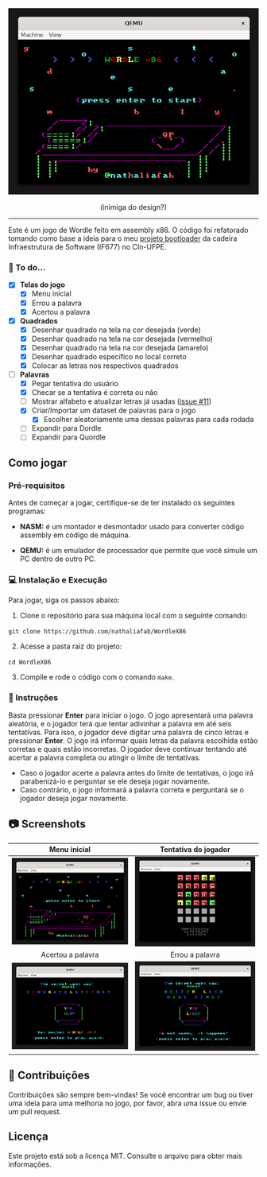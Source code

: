 <div align="center">
  <img src="/screenshots/menu_title.png">
  <p>(inimiga do design?)</p>
</div>

---

Este é um jogo de Wordle feito em assembly x86. O código foi refatorado tomando como base a ideia para o meu [projeto bootloader](https://github.com/saranicoly/bootloader-asm) da cadeira Infraestrutura de Software (IF677) no CIn-UFPE.

### 🔨 To do...
- [x] **Telas do jogo**
  - [x] Menu inicial
  - [x] Errou a palavra
  - [x] Acertou a palavra
- [x] **Quadrados**
  - [x] Desenhar quadrado na tela na cor desejada (verde)
  - [x] Desenhar quadrado na tela na cor desejada (vermelho)
  - [x] Desenhar quadrado na tela na cor desejada (amarelo)
  - [x] Desenhar quadrado específico no local correto
  - [x] Colocar as letras nos respectivos quadrados
- [ ] **Palavras**
  - [x] Pegar tentativa do usuário
  - [x] Checar se a tentativa é correta ou não
  - [ ] Mostrar alfabeto e atualizar letras já usadas ([issue #11](https://github.com/nathaliafab/WordleX86/issues/11))
  - [x] Criar/Importar um dataset de palavras para o jogo
    - [x] Escolher aleatoriamente uma dessas palavras para cada rodada
  - [ ] Expandir para Dordle
  - [ ] Expandir para Quordle

## Como jogar
### Pré-requisitos
Antes de começar a jogar, certifique-se de ter instalado os seguintes programas:

- **NASM:** é um montador e desmontador usado para converter código assembly em código de máquina. 

- **QEMU:** é um emulador de processador que permite que você simule um PC dentro de outro PC.

### 💻 Instalação e Execução
Para jogar, siga os passos abaixo:

1. Clone o repositório para sua máquina local com o seguinte comando:

`git clone https://github.com/nathaliafab/WordleX86`

2. Acesse a pasta raiz do projeto:

`cd WordleX86`

3. Compile e rode o código com o comando `make`.

### 📜 Instruções
Basta pressionar **Enter** para iniciar o jogo.
O jogo apresentará uma palavra aleatória, e o jogador terá que tentar adivinhar a palavra em até seis tentativas. Para isso, o jogador deve digitar uma palavra de cinco letras e pressionar **Enter**. O jogo irá informar quais letras da palavra escolhida estão corretas e quais estão incorretas. O jogador deve continuar tentando até acertar a palavra completa ou atingir o limite de tentativas.

- Caso o jogador acerte a palavra antes do limite de tentativas, o jogo irá parabenizá-lo e perguntar se ele deseja jogar novamente.
- Caso contrário, o jogo informará a palavra correta e perguntará se o jogador deseja jogar novamente.

## 📷 Screenshots

| Menu inicial                    | Tentativa do jogador              |
|:----------------------------:|:---------------------------------:|
| ![](/screenshots/menu_title.png) | ![](/screenshots/try.png) |
| Acertou a palavra               | Errou a palavra                 |
| ![](/screenshots/you_win.png) | ![](/screenshots/you_lose.png) |

## 🦝 Contribuições
Contribuições são sempre bem-vindas! Se você encontrar um bug ou tiver uma ideia para uma melhoria no jogo, por favor, abra uma issue ou envie um pull request.

## Licença
Este projeto está sob a licença MIT. Consulte o arquivo para obter mais informações.
